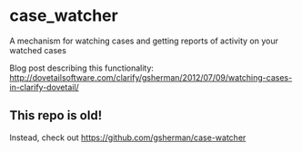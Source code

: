 # case_watcher
A mechanism for watching cases and getting reports of activity on your watched cases

Blog post describing this functionality:
http://dovetailsoftware.com/clarify/gsherman/2012/07/09/watching-cases-in-clarify-dovetail/

## This repo is old! 
Instead, check out https://github.com/gsherman/case-watcher
